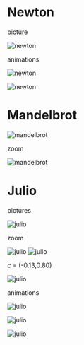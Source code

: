 # Newton

picture

![newton](newton/newton.png)

animations

![newton](newton/newton1.gif)

![newton](newton/newton2.gif)

# Mandelbrot

![mandelbrot](mandelbrot/mandelbrot_all.png)

zoom

![mandelbrot](mandelbrot/mandelbrot_part.png)

# Julio

pictures

![julio](julio/julio.png)

zoom

![julio](julio/julio_zoom_1.png)
![julio](julio/julio_zoom_2.png)

c = (-0.13,0.80)

![julio](julio/julio_other_c.png)

animations

![julio](julio/julio1.gif)

![julio](julio/julio2.gif)

![julio](julio/julio3.gif)